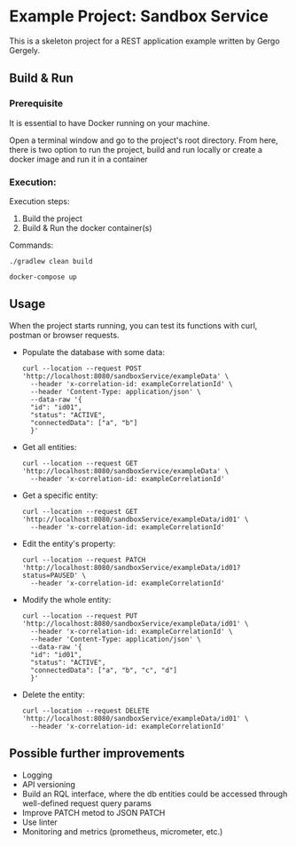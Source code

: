 # Example Project: Sandbox Service

This is a skeleton project for a REST application example written by Gergo Gergely.

## Build & Run

### Prerequisite
It is essential to have Docker running on your machine.

Open a terminal window and go to the project's root directory.
From here, there is two option to run the project, build and run locally or create a docker image and run it in a container

### Execution:

Execution steps:
1. Build the project
2. Build & Run the docker container(s)

Commands:
```
./gradlew clean build

docker-compose up
```

## Usage
When the project starts running, you can test its functions with curl, postman or browser requests.
- Populate the database with some data:
  ```
  curl --location --request POST 'http://localhost:8080/sandboxService/exampleData' \
    --header 'x-correlation-id: exampleCorrelationId' \
    --header 'Content-Type: application/json' \
    --data-raw '{
    "id": "id01",
    "status": "ACTIVE",
    "connectedData": ["a", "b"]
    }'
  ```
- Get all entities:
  ```
  curl --location --request GET 'http://localhost:8080/sandboxService/exampleData' \
    --header 'x-correlation-id: exampleCorrelationId'
  ```
- Get a specific entity:
  ```
  curl --location --request GET 'http://localhost:8080/sandboxService/exampleData/id01' \
    --header 'x-correlation-id: exampleCorrelationId'
  ```
- Edit the entity's property:
  ```
  curl --location --request PATCH 'http://localhost:8080/sandboxService/exampleData/id01?status=PAUSED' \
    --header 'x-correlation-id: exampleCorrelationId'
  ```
- Modify the whole entity:
  ```
  curl --location --request PUT 'http://localhost:8080/sandboxService/exampleData/id01' \
    --header 'x-correlation-id: exampleCorrelationId' \
    --header 'Content-Type: application/json' \
    --data-raw '{
    "id": "id01",
    "status": "ACTIVE",
    "connectedData": ["a", "b", "c", "d"]
    }'
  ```
- Delete the entity:
  ```
  curl --location --request DELETE 'http://localhost:8080/sandboxService/exampleData/id01' \
    --header 'x-correlation-id: exampleCorrelationId'
  ```

## Possible further improvements
- Logging
- API versioning
- Build an RQL interface, where the db entities could be accessed through well-defined request query params
- Improve PATCH metod to JSON PATCH
- Use linter
- Monitoring and metrics (prometheus, micrometer, etc.)
